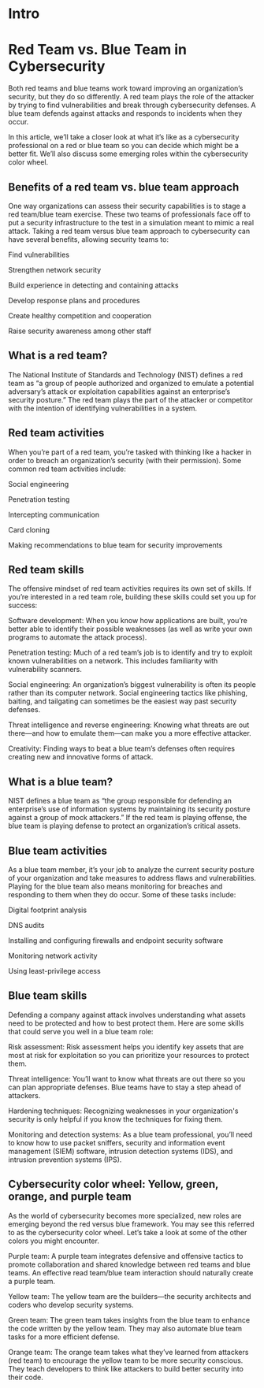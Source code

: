 # Intro
# Red Team vs. Blue Team in Cybersecurity

Both red teams and blue teams work toward improving an organization’s security, but they do so differently. A red team plays the role of the attacker by trying to find vulnerabilities and break through cybersecurity defenses. A blue team defends against attacks and responds to incidents when they occur.

In this article, we’ll take a closer look at what it’s like as a cybersecurity professional on a red or blue team so you can decide which might be a better fit. We’ll also discuss some emerging roles within the cybersecurity color wheel. 


## Benefits of a red team vs. blue team approach


One way organizations can assess their security capabilities is to stage a red team/blue team exercise. These two teams of professionals face off to put a security infrastructure to the test in a simulation meant to mimic a real attack. Taking a red team versus blue team approach to cybersecurity can have several benefits, allowing security teams to:

Find vulnerabilities

Strengthen network security

Build experience in detecting and containing attacks

Develop response plans and procedures

Create healthy competition and cooperation

Raise security awareness among other staff



## What is a red team?

The National Institute of Standards and Technology (NIST) defines a red team as “a group of people authorized and organized to emulate a potential adversary’s attack or exploitation capabilities against an enterprise’s security posture.” The red team plays the part of the attacker or competitor with the intention of identifying vulnerabilities in a system. 



## Red team activities

When you’re part of a red team, you’re tasked with thinking like a hacker in order to breach an organization’s security (with their permission). Some common red team activities include:

Social engineering

Penetration testing

Intercepting communication

Card cloning

Making recommendations to blue team for security improvements

## Red team skills
The offensive mindset of red team activities requires its own set of skills. If you’re interested in a red team role, building these skills could set you up for success:

Software development: When you know how applications are built, you’re better able to identify their possible weaknesses (as well as write your own programs to automate the attack process).

Penetration testing: Much of a red team’s job is to identify and try to exploit known vulnerabilities on a network. This includes familiarity with vulnerability scanners.

Social engineering: An organization’s biggest vulnerability is often its people rather than its computer network. Social engineering tactics like phishing, baiting, and tailgating can sometimes be the easiest way past security defenses.

Threat intelligence and reverse engineering: Knowing what threats are out there—and how to emulate them—can make you a more effective attacker.

Creativity: Finding ways to beat a blue team’s defenses often requires creating new and innovative forms of attack. 


## What is a blue team?

NIST defines a blue team as “the group responsible for defending an enterprise’s use of information systems by maintaining its security posture against a group of mock attackers.” If the red team is playing offense, the blue team is playing defense to protect an organization’s critical assets. 


## Blue team activities

As a blue team member, it’s your job to analyze the current security posture of your organization and take measures to address flaws and vulnerabilities. Playing for the blue team also means monitoring for breaches and responding to them when they do occur. Some of these tasks include:

Digital footprint analysis 

DNS audits 

Installing and configuring firewalls and endpoint security software 

Monitoring network activity 

Using least-privilege access

## Blue team skills

Defending a company against attack involves understanding what assets need to be protected and how to best protect them. Here are some skills that could serve you well in a blue team role:


Risk assessment: Risk assessment helps you identify key assets that are most at risk for exploitation so you can prioritize your resources to protect them. 

Threat intelligence: You’ll want to know what threats are out there so you can plan appropriate defenses. Blue teams have to stay a step ahead of attackers.

Hardening techniques: Recognizing weaknesses in your organization's security is only helpful if you know the techniques for fixing them.

Monitoring and detection systems: As a blue team professional, you’ll need to know how to use packet sniffers, security and information event management (SIEM) software, intrusion detection systems (IDS), and intrusion prevention systems (IPS).

## Cybersecurity color wheel: Yellow, green, orange, and purple team 

As the world of cybersecurity becomes more specialized, new roles are emerging beyond the red versus blue framework. You may see this referred to as the cybersecurity color wheel. Let’s take a look at some of the other colors you might encounter.


Purple team: A purple team integrates defensive and offensive tactics to promote collaboration and shared knowledge between red teams and blue teams. An effective read team/blue team interaction should naturally create a purple team.

Yellow team: The yellow team are the builders—the security architects and coders who develop security systems. 

Green team: The green team takes insights from the blue team to enhance the code written by the yellow team. They may also automate blue team tasks for a more efficient defense.

Orange team: The orange team takes what they’ve learned from attackers (red team) to encourage the yellow team to be more security conscious. They teach developers to think like attackers to build better security into their code.



